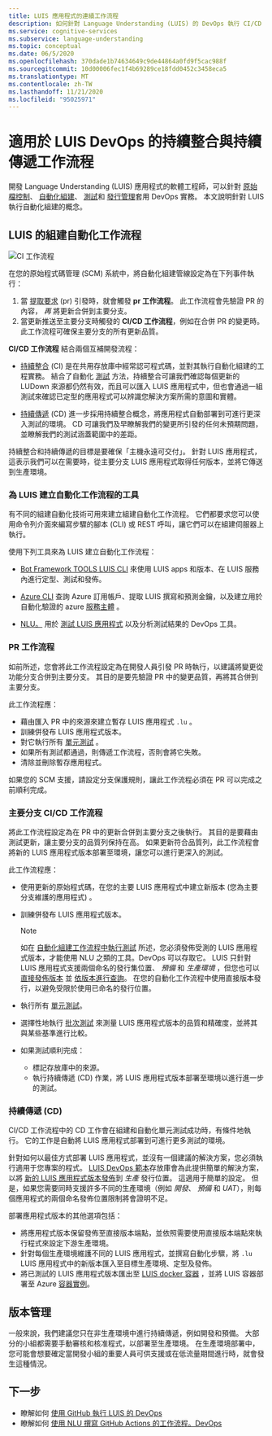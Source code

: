 ```yaml
---
title: LUIS 應用程式的連續工作流程
description: 如何針對 Language Understanding (LUIS) 的 DevOps 執行 CI/CD 工作流程。
ms.service: cognitive-services
ms.subservice: language-understanding
ms.topic: conceptual
ms.date: 06/5/2020
ms.openlocfilehash: 370dade1b74634649c9de44864a0fd9f5cac988f
ms.sourcegitcommit: 10d00006fec1f4b69289ce18fdd0452c3458eca5
ms.translationtype: MT
ms.contentlocale: zh-TW
ms.lasthandoff: 11/21/2020
ms.locfileid: "95025971"
---
```

# <a name="continuous-integration-and-continuous-delivery-workflows-for-luis-devops"></a>適用於 LUIS DevOps 的持續整合與持續傳遞工作流程

開發 Language Understanding (LUIS) 應用程式的軟體工程師，可以針對 [原始檔控制](luis-concept-devops-sourcecontrol.md)、 [自動化組建](luis-concept-devops-automation.md)、 [測試](luis-concept-devops-testing.md)和 [發行管理](luis-concept-devops-automation.md#release-management)套用 DevOps 實務。 本文說明針對 LUIS 執行自動化組建的概念。

## <a name="build-automation-workflows-for-luis"></a>LUIS 的組建自動化工作流程

![CI 工作流程](./media/luis-concept-devops-automation/luis-automation.png)

在您的原始程式碼管理 (SCM) 系統中，將自動化組建管線設定為在下列事件執行：

1. 當 [提取要求](https://help.github.com/github/collaborating-with-issues-and-pull-requests/about-pull-requests) (pr) 引發時，就會觸發 **pr 工作流程**。 此工作流程會先驗證 PR 的內容， *再* 將更新合併到主要分支。
1. 當更新推送至主要分支時觸發的 **CI/CD 工作流程**，例如在合併 PR 的變更時。 此工作流程可確保主要分支的所有更新品質。

**CI/CD 工作流程** 結合兩個互補開發流程：

* [持續整合](/azure/devops/learn/what-is-continuous-integration) (CI) 是在共用存放庫中經常認可程式碼，並對其執行自動化組建的工程實務。 結合了自動化 [測試](luis-concept-devops-testing.md) 方法，持續整合可讓我們確認每個更新的 LUDown 來源都仍然有效，而且可以匯入 LUIS 應用程式中，但也會通過一組測試來確認已定型的應用程式可以辨識您解決方案所需的意圖和實體。

* [持續傳遞](/azure/devops/learn/what-is-continuous-delivery) (CD) 進一步採用持續整合概念，將應用程式自動部署到可進行更深入測試的環境。 CD 可讓我們及早瞭解我們的變更所引發的任何未預期問題，並瞭解我們的測試涵蓋範圍中的差距。

持續整合和持續傳遞的目標是要確保「主機永遠可交付」。 針對 LUIS 應用程式，這表示我們可以在需要時，從主要分支 LUIS 應用程式取得任何版本，並將它傳送到生產環境。

### <a name="tools-for-building-automation-workflows-for-luis"></a>為 LUIS 建立自動化工作流程的工具

有不同的組建自動化技術可用來建立組建自動化工作流程。 它們都要求您可以使用命令列介面來編寫步驟的腳本 (CLI) 或 REST 呼叫，讓它們可以在組建伺服器上執行。

使用下列工具來為 LUIS 建立自動化工作流程：

* [Bot Framework TOOLS LUIS CLI](https://github.com/microsoft/botbuilder-tools/tree/master/packages/LUIS) 來使用 LUIS apps 和版本、在 LUIS 服務內進行定型、測試和發佈。

* [Azure CLI](/cli/azure/?view=azure-cli-latest) 查詢 Azure 訂用帳戶、提取 LUIS 撰寫和預測金鑰，以及建立用於自動化驗證的 azure [服務主體](/cli/azure/ad/sp?view=azure-cli-latest) 。

* [NLU。](https://github.com/microsoft/NLU.DevOps) 用於 [測試 LUIS 應用程式](luis-concept-devops-testing.md) 以及分析測試結果的 DevOps 工具。

### <a name="the-pr-workflow"></a>PR 工作流程

如前所述，您會將此工作流程設定為在開發人員引發 PR 時執行，以建議將變更從功能分支合併到主要分支。 其目的是要先驗證 PR 中的變更品質，再將其合併到主要分支。

此工作流程應：

* 藉由匯入 PR 中的來源來建立暫存 LUIS 應用程式 `.lu` 。
* 訓練併發布 LUIS 應用程式版本。
* 對它執行所有 [單元測試](luis-concept-devops-testing.md) 。
* 如果所有測試都通過，則傳遞工作流程，否則會將它失敗。
* 清除並刪除暫存應用程式。

如果您的 SCM 支援，請設定分支保護規則，讓此工作流程必須在 PR 可以完成之前順利完成。

### <a name="the-master-branch-cicd-workflow"></a>主要分支 CI/CD 工作流程

將此工作流程設定為在 PR 中的更新合併到主要分支之後執行。 其目的是要藉由測試更新，讓主要分支的品質列保持在高。 如果更新符合品質列，此工作流程會將新的 LUIS 應用程式版本部署至環境，讓您可以進行更深入的測試。

此工作流程應：

* 使用更新的原始程式碼，在您的主要 LUIS 應用程式中建立新版本 (您為主要分支維護的應用程式) 。

* 訓練併發布 LUIS 應用程式版本。

  > [!NOTE]
  > 如在 [自動化組建工作流程中執行測試](luis-concept-devops-testing.md#running-tests-in-an-automated-build-workflow) 所述，您必須發佈受測的 LUIS 應用程式版本，才能使用 NLU 之類的工具。DevOps 可以存取它。 LUIS 只針對 LUIS 應用程式支援兩個命名的發行集位置、 *預備* 和 *生產環境* ，但您也可以 [直接發佈版本](https://github.com/microsoft/botframework-cli/blob/master/packages/luis/README.md#bf-luisapplicationpublish) 並 [依版本進行查詢](./luis-migration-api-v3.md#changes-by-slot-name-and-version-name)。 在您的自動化工作流程中使用直接版本發行，以避免受限於使用已命名的發行位置。

* 執行所有 [單元測試](luis-concept-devops-testing.md)。

* 選擇性地執行 [批次測試](luis-concept-devops-testing.md#how-to-do-unit-testing-and-batch-testing) 來測量 LUIS 應用程式版本的品質和精確度，並將其與某些基準進行比較。

* 如果測試順利完成：
  * 標記存放庫中的來源。
  * 執行持續傳遞 (CD) 作業，將 LUIS 應用程式版本部署至環境以進行進一步的測試。

### <a name="continuous-delivery-cd"></a>持續傳遞 (CD)

CI/CD 工作流程中的 CD 工作會在組建和自動化單元測試成功時，有條件地執行。 它的工作是自動將 LUIS 應用程式部署到可進行更多測試的環境。

針對如何以最佳方式部署 LUIS 應用程式，並沒有一個建議的解決方案，您必須執行適用于您專案的程式。 [LUIS DevOps 範本](https://github.com/Azure-Samples/LUIS-DevOps-Template)存放庫會為此提供簡單的解決方案，以將 [新的 LUIS 應用程式版本發佈](./luis-how-to-publish-app.md)到 *生產* 發行位置。 這適用于簡單的設定。 但是，如果您需要同時支援許多不同的生產環境（例如 *開發*、 *預備* 和 *UAT*），則每個應用程式的兩個命名發佈位置限制將會證明不足。

部署應用程式版本的其他選項包括：

* 將應用程式版本保留發佈至直接版本端點，並依照需要使用直接版本端點來執行程式來設定下游生產環境。
* 針對每個生產環境維護不同的 LUIS 應用程式，並撰寫自動化步驟，將 `.lu` LUIS 應用程式中的新版本匯入至目標生產環境、定型及發佈。
* 將已測試的 LUIS 應用程式版本匯出至 [LUIS docker 容器](./luis-container-howto.md?tabs=v3) ，並將 LUIS 容器部署至 Azure [容器實例](../../container-instances/index.yml)。

## <a name="release-management"></a>版本管理

一般來說，我們建議您只在非生產環境中進行持續傳遞，例如開發和預備。 大部分的小組都需要手動審核和核准程式，以部署至生產環境。 在生產環境部署中，您可能會想要確定當開發小組的重要人員可供支援或在低流量期間進行時，就會發生這種情況。

## <a name="next-steps"></a>下一步

* 瞭解如何 [使用 GitHub 執行 LUIS 的 DevOps](luis-how-to-devops-with-github.md)
* 瞭解如何 [使用 NLU 撰寫 GitHub Actions 的工作流程。DevOps](https://github.com/Azure-Samples/LUIS-DevOps-Template/blob/master/docs/4-pipeline.md)